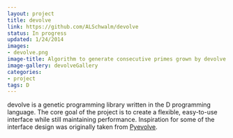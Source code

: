 ```yaml
---
layout: project
title: devolve
link: https://github.com/ALSchwalm/devolve
status: In progress
updated: 1/24/2014
images:
- devolve.png
image-title: Algorithm to generate consecutive primes grown by devolve
image-gallery: devolveGallery
categories:
- project
tags: D
---
```



devolve is a genetic programming library written in the D programming language.
The core goal of the project is to create a flexible, easy-to-use interface while
still maintaining performance. Inspiration for some of the interface design was
originally taken from [Pyevolve][pyevolve].

[pyevolve]: http://pyevolve.sourceforge.net/
